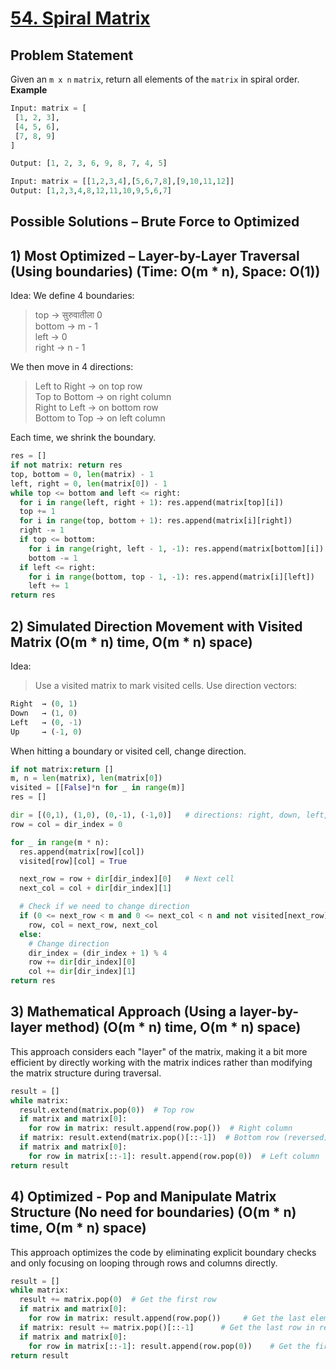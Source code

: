 # [54. Spiral Matrix](https://leetcode.com/problems/spiral-matrix/description/)

## Problem Statement
Given an `m x n` `matrix`, return all elements of the `matrix` in spiral order.  
**Example**
```python
Input: matrix = [
 [1, 2, 3],
 [4, 5, 6],
 [7, 8, 9]
]

Output: [1, 2, 3, 6, 9, 8, 7, 4, 5]
```
```python
Input: matrix = [[1,2,3,4],[5,6,7,8],[9,10,11,12]]
Output: [1,2,3,4,8,12,11,10,9,5,6,7]
```
## Possible Solutions – Brute Force to Optimized
## 1) Most Optimized – Layer-by-Layer Traversal (Using boundaries) (Time: O(m * n), Space: O(1))  
Idea: We define 4 boundaries:  
> top → सुरुवातीला 0  
> bottom → m - 1  
> left → 0  
> right → n - 1  

We then move in 4 directions:
> Left to Right → on top row  
> Top to Bottom → on right column  
> Right to Left → on bottom row  
> Bottom to Top → on left column

Each time, we shrink the boundary.
```python
res = []
if not matrix: return res
top, bottom = 0, len(matrix) - 1
left, right = 0, len(matrix[0]) - 1
while top <= bottom and left <= right:
  for i in range(left, right + 1): res.append(matrix[top][i])
  top += 1
  for i in range(top, bottom + 1): res.append(matrix[i][right])
  right -= 1
  if top <= bottom:
    for i in range(right, left - 1, -1): res.append(matrix[bottom][i])
    bottom -= 1
  if left <= right:
    for i in range(bottom, top - 1, -1): res.append(matrix[i][left])
    left += 1
return res
```
## 2) Simulated Direction Movement with Visited Matrix (O(m * n) time, O(m * n) space)  
Idea:
> Use a visited matrix to mark visited cells.
> Use direction vectors:

```python
Right  → (0, 1)
Down   → (1, 0)
Left   → (0, -1)
Up     → (-1, 0)
```
When hitting a boundary or visited cell, change direction.

```python
if not matrix:return []
m, n = len(matrix), len(matrix[0])
visited = [[False]*n for _ in range(m)]
res = []

dir = [(0,1), (1,0), (0,-1), (-1,0)]   # directions: right, down, left, up
row = col = dir_index = 0

for _ in range(m * n):
  res.append(matrix[row][col])
  visited[row][col] = True

  next_row = row + dir[dir_index][0]   # Next cell
  next_col = col + dir[dir_index][1]

  # Check if we need to change direction
  if (0 <= next_row < m and 0 <= next_col < n and not visited[next_row][next_col]):  
    row, col = next_row, next_col
  else:
    # Change direction
    dir_index = (dir_index + 1) % 4
    row += dir[dir_index][0]
    col += dir[dir_index][1]
return res
```
## 3) Mathematical Approach (Using a layer-by-layer method) (O(m * n) time, O(m * n) space)  
This approach considers each "layer" of the matrix, making it a bit more efficient by directly working with the matrix indices rather than modifying the matrix structure during traversal.  

```python
result = []
while matrix:
  result.extend(matrix.pop(0))  # Top row
  if matrix and matrix[0]:
    for row in matrix: result.append(row.pop())  # Right column
  if matrix: result.extend(matrix.pop()[::-1])  # Bottom row (reversed)
  if matrix and matrix[0]:
    for row in matrix[::-1]: result.append(row.pop(0))  # Left column
return result
```

## 4) Optimized - Pop and Manipulate Matrix Structure (No need for boundaries) (O(m * n) time, O(m * n) space)  
This approach optimizes the code by eliminating explicit boundary checks and only focusing on looping through rows and columns directly.  

```python
result = []
while matrix:
  result += matrix.pop(0)  # Get the first row
  if matrix and matrix[0]:
    for row in matrix: result.append(row.pop())     # Get the last element of each row
  if matrix: result += matrix.pop()[::-1]      # Get the last row in reverse order
  if matrix and matrix[0]:
    for row in matrix[::-1]: result.append(row.pop(0))    # Get the first element of each row
return result
```